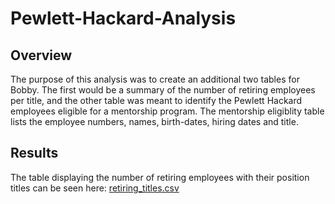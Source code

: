 # Pewlett-Hackard-Analysis

## Overview
  The purpose of this analysis was to create an additional two tables for Bobby. The first would be a summary of the number of retiring employees per title, and the other table was meant to identify the Pewlett Hackard employees eligible for a mentorship program. The mentorship eligiblity table lists the employee numbers, names, birth-dates, hiring dates and title. 
  
  ## Results
  
  The table displaying the number of retiring employees with their position titles can be seen here: [retiring_titles.csv](Data/retiring_titles.csv)
